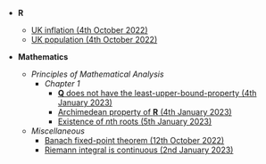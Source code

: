 - **R**
  - [UK inflation (4th October 2022)](https://lew98.github.io/UK_inflation.html)
  - [UK population (4th October 2022)](https://lew98.github.io/UK_population.html)

- **Mathematics**
  - *Principles of Mathematical Analysis*
    - *Chapter 1*
      - [**Q** does not have the least-upper-bound-property (4th January 2023)](https://lew98.github.io/Q_does_not_have_the_least_upper_bound_property.pdf)
      - [Archimedean property of **R** (4th January 2023)](https://lew98.github.io/Archimedean_property_of_R.pdf)
      - [Existence of *n*th roots (5th January 2023)](https://lew98.github.io/Existence_of_nth_roots.pdf)
  - *Miscellaneous*
    - [Banach fixed-point theorem (12th October 2022)](https://lew98.github.io/Banach_fixed_point_theorem.pdf)
    - [Riemann integral is continuous (2nd January 2023)](https://lew98.github.io/Riemann_integral_is_continuous.pdf)